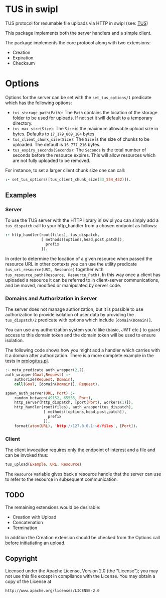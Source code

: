 
# TUS in swipl

TUS protocol for resumable file uploads via HTTP in swipl (see:
[TUS](https://tus.io/))

This package implements both the server handlers and a simple client.

The package implements the core protocol along with two extensions:

* Creation
* Expiration
* Checksum

# Options

Options for the server can be set with the `set_tus_options/1`
predicate which has the following options:

* `tus_storage_path(Path)`: The `Path` contains the location of the
storage folder to be used for uploads. If not set it will default to a
temporary directory.
* `tus_max_size(Size)`: The `Size` is the maximum allowable upload
size in bytes. Defaults to `17_179_869_184` bytes.
* `tus_client_chunk_size(Size)`: The `Size` is the size of chunks to
  be uploaded. The default is `16_777_216` bytes.
* `tus_expiry_seconds(Seconds)`: The `Seconds` is the total number of
  seconds before the resource expires. This will allow resources which
  are not fully uploaded to be removed.

For instance, to set a larger client chunk size one can call:

```prolog
:- set_tus_options([tus_client_chunk_size(33_554_432)]).
```

## Examples

### Server

To use the TUS server with the HTTP library in swipl you can simply
add a `tus_dispatch` call to your http_handler from a chosen endpoint
as follows:

```prolog
:- http_handler(root(files), tus_dispatch,
                [ methods([options,head,post,patch]),
                  prefix
                ]).
```

In order to determine the location of a given resource when passed the
resource URL in other contexts you can use the utility predicate
`tus_uri_resource(URI, Resource)` together with
`tus_resource_path(Resource, Resource_Path)`. In this way once a
client has uploaded a resource it can be referred to in client-server
communications, and be moved, modified or manipulated by server code.

### Domains and Authorization in Server

The server does not manage authorization, but it is possible to use
authorization to provide isolation of user data by providing the
`tus_dispatch/2` predicate with options which include
`[domain(Domain)]`.

You can use any authorization system you'd like (basic, JWT etc.) to
guard access to this domain token and the domain token will be used to
ensure isolation.

The following code shows how you might add a handler which carries
with it a domain after authorization. There is a more complete example
in the tests in [prolog/tus.pl](prolog/tus.pl).

```prolog
:- meta_predicate auth_wrapper(2,?).
auth_wrapper(Goal,Request) :-
    authorize(Request, Domain),
    call(Goal, [domain(Domain)], Request).

spawn_auth_server(URL, Port) :-
    random_between(49152, 65535, Port),
    http_server(http_dispatch, [port(Port), workers(1)]),
    http_handler(root(files), auth_wrapper(tus_dispatch),
                 [ methods([options,head,post,patch]),
                   prefix
                 ]),
    format(atom(URL), 'http://127.0.0.1:~d/files', [Port]).
```

### Client

The client invocation requires only the endpoint of interest and a
file and can be invoked thus:

```prolog
tus_upload(Example, URL, Resource)
```

The `Resource` variable gives back a resource handle that the server can use to
refer to the resource in subsequent communication.

## TODO

The remaining extensions would be desirable:

* Creation with Upload
* Concatenation
* Termination

In addition the Creation extension should be checked from the Options
call before initiatiating an upload.

## Copyright

Licensed under the Apache License, Version 2.0 (the "License"); you
may not use this file except in compliance with the License. You may
obtain a copy of the License at

```
http://www.apache.org/licenses/LICENSE-2.0
```

